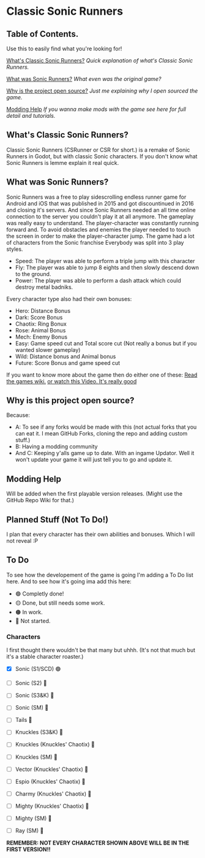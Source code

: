 # Classic Sonic Runners

## Table of Contents.

Use this to easily find what you're looking for!

[What's Classic Sonic Runners?](https://github.com/NULLSonic/ClassicSonicRunner/tree/main?tab=readme-ov-file#whats-classic-sonic-runners)
*Quick explanation of what's Classic Sonic Runners.*

[What was Sonic Runners?](https://github.com/NULLSonic/ClassicSonicRunner/tree/main?tab=readme-ov-file#what-was-sonic-runners)
*What even was the original game?*

[Why is the project open source?](https://github.com/NULLSonic/ClassicSonicRunner/tree/main?tab=readme-ov-file#why-is-this-project-open-source)
*Just me explaining why I open sourced the game.*

[Modding Help](https://github.com/NULLSonic/ClassicSonicRunner/tree/main?tab=readme-ov-file#modding-help)
*If you wanna make mods with the game see here for full detail and tutorials.*


## What's Classic Sonic Runners?
Classic Sonic Runners (CSRunner or CSR for short.) is a remake of Sonic Runners in Godot, but with classic Sonic characters. If you don't know what Sonic Runners is lemme explain it real quick.

## What was Sonic Runners?
Sonic Runners was a free to play sidescrolling endless runner game for Android and iOS that was published in 2015 and got discountinued in 2016 and closing it's servers. And since Sonic Runners needed an all time online connection to the server you couldn't play it at all anymore. The gameplay was really easy to understand.
The player-character was constantly running forward and. To avoid obstacles and enemies the player needed to touch the screen in order to make the player-character jump. The game had a lot of characters from the Sonic franchise Everybody was split into 3 play styles.

- Speed: The player was able to perform a triple jump with this character
- Fly: The player was able to jump 8 eights and then slowly descend down to the ground.
- Power: The player was able to perform a dash attack which could destroy metal badniks.

Every character type also had their own bonuses:

- Hero: Distance Bonus
- Dark: Score Bonus
- Chaotix: Ring Bonux
- Rose: Animal Bonus
- Mech: Enemy Bonus
- Easy: Game speed cut and Total score cut (Not really a bonus but if you wanted slower gameplay)
- Wild: Distance bonus and Animal bonus
- Future: Score Bonus and game speed cut

If you want to know more about the game then do either one of these:
[Read the games wiki.](https://sonic.fandom.com/wiki/Sonic_Runners)
[or watch this Video. It's really good](https://www.youtube.com/watch?v=WyRmHTxeMEw&t=2472s)

## Why is this project open source?
Because:
- A: To see if any forks would be made with this (not actual forks that you can eat it. I mean GitHub Forks, cloning the repo and adding custom stuff.)
- B: Having a modding community
- And C: Keeping y'alls game up to date. With an ingame Updator. Well it won't update your game it will just tell you to go and update it.

## Modding Help
Will be added when the first playable version releases. (Might use the GitHub Repo Wiki for that.)

## Planned Stuff (Not To Do!)

I plan that every character has their own abilities and bonuses. Which I will not reveal :P

## To Do
To see how the developement of the game is going I'm adding a To Do list here.
And to see how it's going ima add this here:

- 🟢 Completly done!
- 🟡 Done, but still needs some work.
- 🟠 In work.
- 🔴 Not started.

### Characters
I first thought there wouldn't be that many but uhhh. (It's not that much but it's a stable character roaster.)

- [x] Sonic (S1/SCD) 🟢
- [ ] Sonic (S2) 🔴
- [ ] Sonic (S3&K) 🔴
- [ ] Sonic (SM) 🔴

- [ ] Tails 🔴

- [ ] Knuckles (S3&K) 🔴
- [ ] Knuckles (Knuckles' Chaotix) 🔴
- [ ] Knuckles (SM) 🔴

- [ ] Vector (Knuckles' Chaotix) 🔴
- [ ] Espio (Knuckles' Chaotix) 🔴
- [ ] Charmy (Knuckles' Chaotix) 🔴

- [ ] Mighty (Knuckles' Chaotix) 🔴
- [ ] Mighty (SM) 🔴

- [ ] Ray (SM) 🔴

**REMEMBER: NOT EVERY CHARACTER SHOWN ABOVE WILL BE IN THE FIRST VERSION!!**
